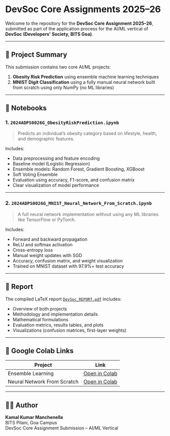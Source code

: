 # DevSoc Core Assignments 2025–26

Welcome to the repository for the **DevSoc Core Assignment 2025–26**, submitted as part of the application process for the AI/ML vertical of **DevSoc (Developers' Society, BITS Goa)**.

---

## 🧠 Project Summary

This submission contains two core AI/ML projects:

1. **Obesity Risk Prediction** using ensemble machine learning techniques
2. **MNIST Digit Classification** using a fully manual neural network built from scratch using only NumPy (no ML libraries)

---

## 📒 Notebooks

### 1. `2024ADPS0026G_ObesityRiskPrediction.ipynb`

> Predicts an individual’s obesity category based on lifestyle, health, and demographic features.

Includes:
- Data preprocessing and feature encoding
- Baseline model (Logistic Regression)
- Ensemble models: Random Forest, Gradient Boosting, XGBoost
- Soft Voting Ensemble
- Evaluation using accuracy, F1-score, and confusion matrix
- Clear visualization of model performance

---

### 2. `2024ADPS0026G_MNIST_Neural_Network_From_Scratch.ipynb`

> A full neural network implementation without using any ML libraries like TensorFlow or PyTorch.

Includes:
- Forward and backward propagation
- ReLU and softmax activation
- Cross-entropy loss
- Manual weight updates with SGD
- Accuracy, confusion matrix, and weight visualization
- Trained on MNIST dataset with 97.9%+ test accuracy

---

## 📄 Report

The compiled LaTeX report [`DevSoc_REPORT.pdf`](./DevSoc_REPORT.pdf) includes:

- Overview of both projects
- Methodology and implementation details
- Mathematical formulations
- Evaluation metrics, results tables, and plots
- Visualizations (confusion matrices, first-layer weights)

---

## 🔗 Google Colab Links

| Project | Link |
|--------|------|
| Ensemble Learning | [Open in Colab](https://colab.research.google.com/drive/1biMOXV2iZpNHziel52ujApYgp7sIj6Tk) |
| Neural Network From Scratch | [Open in Colab](https://colab.research.google.com/drive/1ToCk_H3EcrSDSRa1icoB382aAZraj66D) |

---

## 👨‍💻 Author

**Kamal Kumar Manchenella**  
BITS Pilani, Goa Campus  
DevSoc Core Assignment Submission – AI/ML Vertical  
